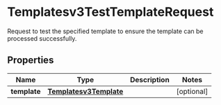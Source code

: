 

# Templatesv3TestTemplateRequest

Request to test the specified template to ensure the template can be processed successfully.

## Properties

| Name | Type | Description | Notes |
|------------ | ------------- | ------------- | -------------|
|**template** | [**Templatesv3Template**](Templatesv3Template.md) |  |  [optional] |




